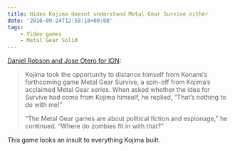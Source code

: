 ```yaml
---
title: Hideo Kojima doesnt understand Metal Gear Survive either
date: '2016-09-24T12:58:10+00:00'
tags:
    - Video games
    - Metal Gear Solid
---
```


[Daniel Robson and Jose Otero for IGN](https://www.ign.com/articles/2016/09/18/kojima-calls-out-metal-gear-survives-zomibes):

> Kojima took the opportunity to distance himself from Konami’s forthcoming game Metal Gear Survive, a spin-off from Kojima’s acclaimed Metal Gear series. When asked whether the idea for Survive had come from Kojima himself, he replied, “That’s nothing to do with me!”
> 
>  “The Metal Gear games are about political fiction and espionage,” he continued. “Where do zombies fit in with that?”

This game looks an insult to everything Kojima built.